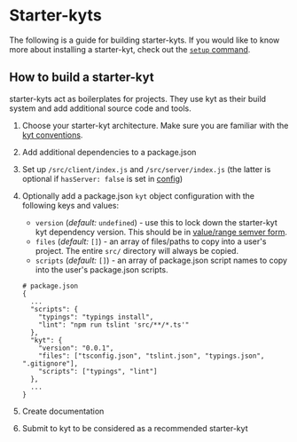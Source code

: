 # Starter-kyts

The following is a guide for building starter-kyts. If you would like to know more about installing a starter-kyt, check out the [`setup` command](/docs/commands.md#setup).

## How to build a starter-kyt
starter-kyts act as boilerplates for projects. They use kyt as their build system and add additional source code and tools.

1. Choose your starter-kyt architecture. Make sure you are familiar with the [kyt conventions](/docs/conventions.md).

2. Add additional dependencies to a package.json

3. Set up `/src/client/index.js` and `/src/server/index.js` (the latter is optional if `hasServer: false` is set in [config](/docs/kytConfig.md))

4. Optionally add a package.json `kyt` object configuration with the following keys and values:

    - `version` (*default:* `undefined`) - use this to lock down the starter-kyt kyt dependency version. This should be in [value/range semver form](https://github.com/npm/node-semver#versions).
    - `files` (*default:* `[]`) - an array of files/paths to copy into a user's project. The entire `src/` directory will always be copied.
    - `scripts` (*default:* `[]`) - an array of package.json script names to copy into the user's package.json scripts.


    ```
    # package.json
    {
      ...
      "scripts": {
        "typings": "typings install",
        "lint": "npm run tslint 'src/**/*.ts'"
      },
      "kyt": {
        "version": "0.0.1",
        "files": ["tsconfig.json", "tslint.json", "typings.json", ".gitignore"],
        "scripts": ["typings", "lint"]
      },
      ...
    }
    ```

4. Create documentation

5. Submit to kyt to be considered as a recommended starter-kyt
